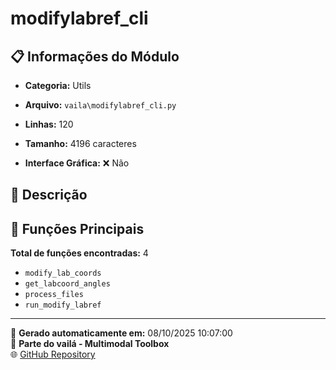 # modifylabref_cli

## 📋 Informações do Módulo

- **Categoria:** Utils
- **Arquivo:** `vaila\modifylabref_cli.py`
- **Linhas:** 120
- **Tamanho:** 4196 caracteres


- **Interface Gráfica:** ❌ Não

## 📖 Descrição



## 🔧 Funções Principais

**Total de funções encontradas:** 4

- `modify_lab_coords`
- `get_labcoord_angles`
- `process_files`
- `run_modify_labref`




---

📅 **Gerado automaticamente em:** 08/10/2025 10:07:00  
🔗 **Parte do vailá - Multimodal Toolbox**  
🌐 [GitHub Repository](https://github.com/vaila-multimodaltoolbox/vaila)
